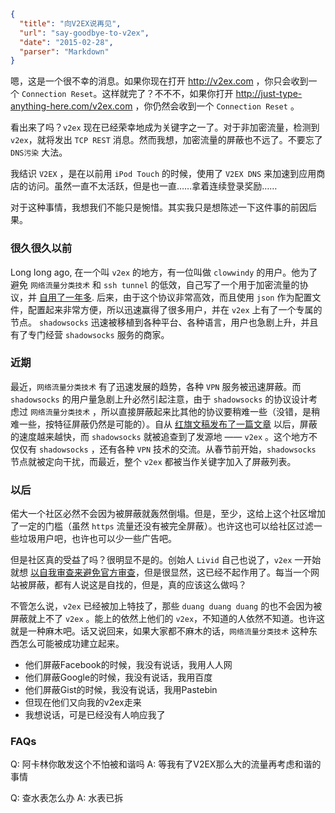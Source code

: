 ```json
{
  "title": "向V2EX说再见",
  "url": "say-goodbye-to-v2ex",
  "date": "2015-02-28",
  "parser": "Markdown"
}
```


嗯，这是一个很不幸的消息。如果你现在打开 <http://v2ex.com> ，你只会收到一个 `Connection Reset`。这样就完了？不不不，如果你打开 <http://just-type-anything-here.com/v2ex.com> ，你仍然会收到一个 `Connection Reset` 。

看出来了吗？`v2ex` 现在已经荣幸地成为关键字之一了。对于非加密流量，检测到 `v2ex`，就将发出 `TCP REST` 消息。然而我想，加密流量的屏蔽也不远了。不要忘了 `DNS污染` 大法。

我结识 `V2EX` ，是在以前用 `iPod Touch` 的时候，使用了 `V2EX DNS` 来加速到应用商店的访问。虽然一直不太活跃，但是也一直……拿着连续登录奖励……

对于这种事情，我想我们不能只是惋惜。其实我只是想陈述一下这件事的前因后果。

<!--more-->

### 很久很久以前

Long long ago, 在一个叫 `v2ex` 的地方，有一位叫做 `clowwindy` 的用户。他为了避免 `网络流量分类技术`  和 `ssh tunnel` 的低效，自己写了一个用于加密流量的协议，并 [自用了一年多](http://www.v2ex.com/t/32777). 后来，由于这个协议非常高效，而且使用 `json` 作为配置文件，配置起来非常方便，所以迅速赢得了很多用户，并在 `v2ex` 上有了一个专属的节点。 `shadowsocks` 迅速被移植到各种平台、各种语言，用户也急剧上升，并且有了专门经营 `shadowsocks` 服务的商家。

### 近期

最近，`网络流量分类技术` 有了迅速发展的趋势，各种 `VPN` 服务被迅速屏蔽。而 `shadowsocks` 的用户量急剧上升必然引起注意，由于 `shadowsocks` 的协议设计考虑过 `网络流量分类技术` ，所以直接屏蔽起来比其他的协议要稍难一些（没错，是稍难一些，按特征屏蔽仍然是可能的）。自从 [红旗文稿发布了一篇文章](http://news.sina.com.cn/c/2014-12-26/090931330208.shtml) 以后，屏蔽的速度越来越快，而 `shadowsocks` 就被追查到了发源地 —— `v2ex` 。这个地方不仅仅有 `shadowsocks` ，还有各种 `VPN` 技术的交流。从春节前开始，`shadowsocks` 节点就被定向干扰，而最近，整个 `v2ex` 都被当作关键字加入了屏蔽列表。

### 以后

偌大一个社区必然不会因为被屏蔽就轰然倒塌。但是，至少，这给上这个社区增加了一定的门槛（虽然 `https` 流量还没有被完全屏蔽）。也许这也可以给社区过滤一些垃圾用户吧，也许也可以少一些广告吧。

但是社区真的受益了吗？很明显不是的。创始人 `Livid` 自己也说了，`v2ex` 一开始就想 [以自我审查来避免官方审查](https://www.v2ex.com/t/173280)，但是很显然，这已经不起作用了。每当一个网站被屏蔽，都有人说这是自找的，但是，真的应该这么做吗？

不管怎么说，`v2ex` 已经被加上特技了，那些 `duang duang duang` 的也不会因为被屏蔽就上不了 `v2ex` 。能上的依然上他们的 `v2ex`，不知道的人依然不知道。也许这就是一种麻木吧。话又说回来，如果大家都不麻木的话，`网络流量分类技术` 这种东西怎么可能被成功建立起来。

* 他们屏蔽Facebook的时候，我没有说话，我用人人网
* 他们屏蔽Google的时候，我没有说话，我用百度
* 他们屏蔽Gist的时候，我没有说话，我用Pastebin
* 但现在他们又向我的v2ex走来
* 我想说话，可是已经没有人响应我了

### FAQs

Q: 阿卡林你敢发这个不怕被和谐吗
A: 等我有了V2EX那么大的流量再考虑和谐的事情

Q: 查水表怎么办
A: 水表已拆
